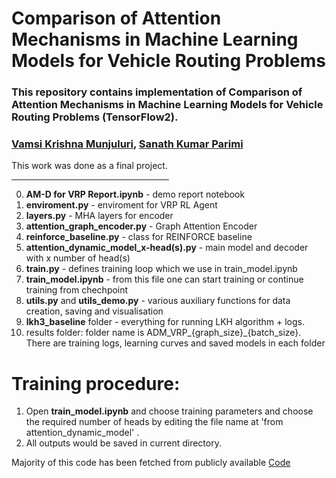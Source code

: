 # Comparison of Attention Mechanisms in Machine Learning Models for Vehicle Routing Problems

### This repository contains implementation of Comparison of Attention Mechanisms in Machine Learning Models for Vehicle Routing Problems (TensorFlow2). 

### <a href="https://github.com/mvkrishna2001/">Vamsi Krishna Munjuluri</a>, <a href="https://github.com/alexeypustynnikov">Sanath Kumar Parimi</a>

This work was done as a final project.
 
<hr style="width:50%;text-align:left;margin-left:0">



 0) **AM-D for VRP Report.ipynb** - demo report notebook
 1) **enviroment.py** - enviroment for VRP RL Agent
 2) **layers.py** - MHA layers for encoder
 3) **attention_graph_encoder.py** - Graph Attention Encoder
 4) **reinforce_baseline.py** - class for REINFORCE baseline
 5) **attention_dynamic_model_x-head(s).py** - main model and decoder with x number of head(s)
 6) **train.py** - defines training loop which we use in train_model.ipynb
 7) **train_model.ipynb** - from this file one can start training or continue training from chechpoint
 8) **utils.py** and **utils_demo.py** - various auxiliary functions for data creation, saving and visualisation
 9) **lkh3_baseline** folder - everything for running LKH algorithm + logs.
 10) results folder: folder name is ADM_VRP_{graph_size}_{batch_size}. There are training logs, learning curves and saved models in each folder 
 
 # Training procedure:
  1) Open  **train_model.ipynb** and choose training parameters and choose the required number of heads by editing the file name at 'from attention_dynamic_model' .
  2) All outputs would be saved in current directory.

Majority of this code has been fetched from publicly available <a href="https://github.com/d-eremeev/ADM-VRP/"> Code </a> 
